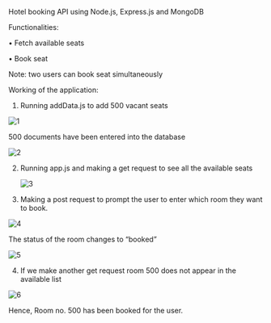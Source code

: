 Hotel booking API using Node.js, Express.js and MongoDB

Functionalities:

•	Fetch available seats

•	Book seat

Note: two users can book seat simultaneously

Working of the application:

1.	Running addData.js to add 500 vacant seats

 ![1](https://user-images.githubusercontent.com/119438857/209950424-bdf9a8ba-891b-4268-b13b-6e052c8e710d.png)

 
500 documents have been entered into the database

![2](https://user-images.githubusercontent.com/119438857/209950425-112cb780-472b-4d10-ab08-8058b3d17b30.png)


2.	Running app.js and making a get request to see all the available seats

      ![3](https://user-images.githubusercontent.com/119438857/209950434-8b115ab4-d1f2-4ffb-a152-4437456adadf.png)

3.	Making a post request to prompt the user to enter which room they want to book.

 ![4](https://user-images.githubusercontent.com/119438857/209950443-d2f56495-b491-4b6b-a71b-7c83aa4b2408.png)

The status of the room changes to “booked”

 ![5](https://user-images.githubusercontent.com/119438857/209950504-c8547dc1-8228-4547-a1de-f5e754dba775.png)

4.	If we make another get request room 500 does not appear in the available list

 ![6](https://user-images.githubusercontent.com/119438857/209950512-cef785a4-8bd3-4a07-80c5-d14213c2e78e.png)

Hence, Room no. 500 has been booked for the user.

